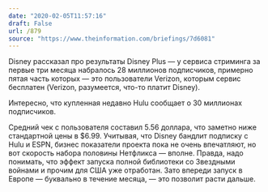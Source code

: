 ```yaml
---
date: "2020-02-05T11:57:16"
draft: False
url: /879
source: "https://www.theinformation.com/briefings/7d6081"
---
```


Disney рассказал про результаты Disney Plus — у сервиса стриминга за первые три месяца набралось 28 миллионов подписчиков, примерно пятая часть которых — это пользователи Verizon, которым сервис бесплатен (Verizon, разумеется, что-то платит Disney).

Интересно, что купленная недавно Hulu сообщает о 30 миллионах подписчиков. 

Средний чек с пользователя составил 5.56 доллара, что заметно ниже стандартной цены в $6.99. Учитывая, что Disney бандлит подписку с Hulu и ESPN, бизнес показатели проекта пока не очень впечатляют, но вот скорость набора половины Нетфликса — вполне. Правда, надо понимать, что эффект запуска полной библиотеки со Звездными войнами и прочим для США уже отработан. Зато впереди запуск в Европе — буквально в течение месяца, — это позволит расти дальше.
